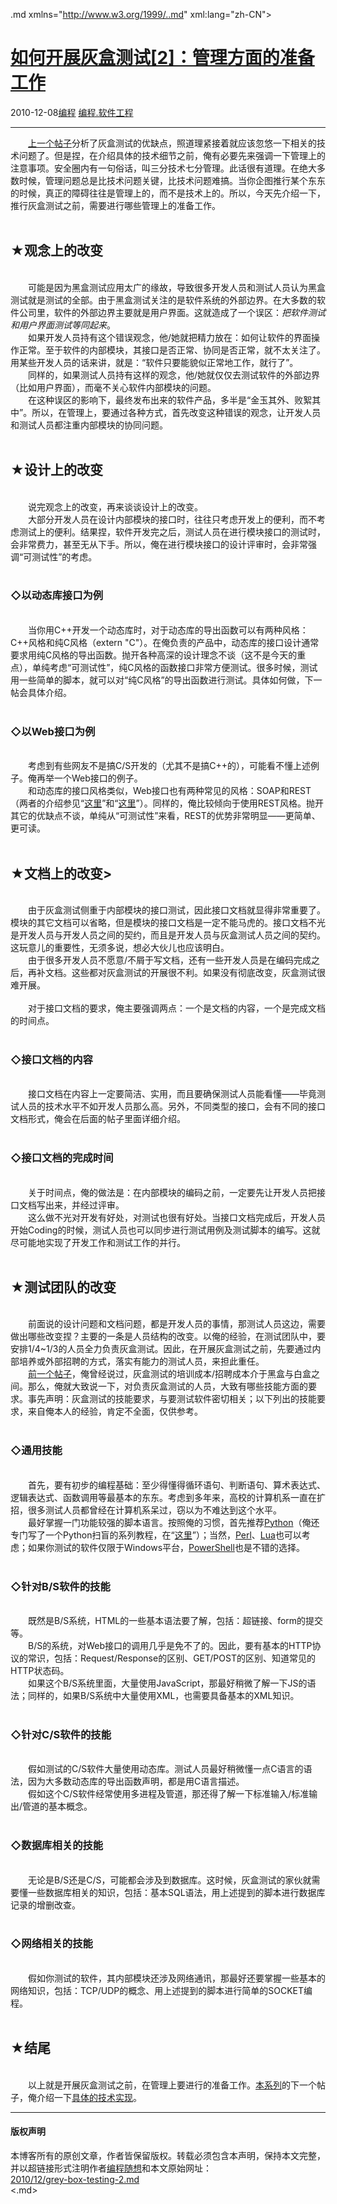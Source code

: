 <!DOCTYPE.md>
.md xmlns="http://www.w3.org/1999/..md" xml:lang="zh-CN">
<head>
<meta http-equiv="Content-Type" content="text.md; charset=utf-8" />
<meta name="generator" content="Python script by program.think@gmail.com" />
<meta name="provider" content="program-think.blogspot.com" />
<link type="text/css" rel="stylesheet" href="../../css/program-think.css" />
<title>如何开展灰盒测试[2]：管理方面的准备工作 - 编程随想的博客</title>
</head>
<body>
<div id="main" style="width:100%;">
<h1><a href="../../index.md" title="回到首页">如何开展灰盒测试[2]：管理方面的准备工作</a></h1>
<div class="post-info"><span class="date-header">2010-12-08</span><a href="../../tags/E7BC96E7A88B.md" class="tag">编程</a> <a href="../../tags/E7BC96E7A88B.E8BDAFE4BBB6E5B7A5E7A88B.md" class="tag">编程.软件工程</a> </div>
<hr>
<div class="post">
　　<a href="../../2010/11/grey-box-testing-1.md">上一个帖子</a>分析了灰盒测试的优缺点，照道理紧接着就应该忽悠一下相关的技术问题了。但是捏，在介绍具体的技术细节之前，俺有必要先来强调一下管理上的注意事项。安全圈内有一句俗话，叫三分技术七分管理。此话很有道理。在绝大多数时候，管理问题总是比技术问题关键，比技术问题难搞。当你企图推行某个东东的时候，真正的障碍往往是管理上的，而不是技术上的。所以，今天先介绍一下，推行灰盒测试之前，需要进行哪些管理上的准备工作。<!--program-think--><br /><br /><h2>★观念上的改变</h2><br />　　可能是因为黑盒测试应用太广的缘故，导致很多开发人员和测试人员认为黑盒测试就是测试的全部。由于黑盒测试关注的是软件系统的外部边界。在大多数的软件公司里，软件的外部边界主要就是用户界面。这就造成了一个误区：<i>把软件测试和用户界面测试等同起来</i>。<br />　　如果开发人员持有这个错误观念，他/她就把精力放在：如何让软件的界面操作正常。至于软件的内部模块，其接口是否正常、协同是否正常，就不太关注了。用某些开发人员的话来讲，就是：“软件只要能貌似正常地工作，就行了”。<br />　　同样的，如果测试人员持有这样的观念，他/她就仅仅去测试软件的外部边界（比如用户界面），而毫不关心软件内部模块的问题。<br />　　在这种误区的影响下，最终发布出来的软件产品，多半是“金玉其外、败絮其中”。所以，在管理上，要通过各种方式，首先改变这种错误的观念，让开发人员和测试人员都注重内部模块的协同问题。<br /><br /><h2>★设计上的改变</h2><br />　　说完观念上的改变，再来谈谈设计上的改变。<br />　　大部分开发人员在设计内部模块的接口时，往往只考虑开发上的便利，而不考虑测试上的便利。结果捏，软件开发完之后，测试人员在进行模块接口的测试时，会非常费力，甚至无从下手。所以，俺在进行模块接口的设计评审时，会非常强调“可测试性”的考虑。<br /><br /><h3>◇以动态库接口为例</h3><br />　　当你用C++开发一个动态库时，对于动态库的导出函数可以有两种风格：C++风格和纯C风格（extern "C"）。在俺负责的产品中，动态库的接口设计通常要求用纯C风格的导出函数。抛开各种高深的设计理念不谈（这不是今天的重点），单纯考虑“可测试性”，纯C风格的函数接口非常方便测试。很多时候，测试用一些简单的脚本，就可以对“纯C风格”的导出函数进行测试。具体如何做，下一帖会具体介绍。<br /><br /><h3>◇以Web接口为例</h3><br />　　考虑到有些网友不是搞C/S开发的（尤其不是搞C++的），可能看不懂上述例子。俺再举一个Web接口的例子。<br />　　和动态库的接口风格类似，Web接口也有两种常见的风格：SOAP和REST（两者的介绍参见“<a href="http://zh.wikipedia.org/zh-cn/REST" target="_blank" rel="nofollow">这里</a>”和“<a href="http://zh.wikipedia.org/zh-cn/SOAP" target="_blank" rel="nofollow">这里</a>”）。同样的，俺比较倾向于使用REST风格。抛开其它的优缺点不谈，单纯从“可测试性”来看，REST的优势非常明显——更简单、更可读。<br /><br /><h2>★文档上的改变></h2><br />　　由于灰盒测试侧重于内部模块的接口测试，因此接口文档就显得非常重要了。模块的其它文档可以省略，但是模块的接口文档是一定不能马虎的。接口文档不光是开发人员与开发人员之间的契约，而且是开发人员与灰盒测试人员之间的契约。这玩意儿的重要性，无须多说，想必大伙儿也应该明白。<br />　　由于很多开发人员不愿意/不屑于写文档，还有一些开发人员是在编码完成之后，再补文档。这些都对灰盒测试的开展很不利。如果没有彻底改变，灰盒测试很难开展。<br /><br />　　对于接口文档的要求，俺主要强调两点：一个是文档的内容，一个是完成文档的时间点。<br /><br /><h3>◇接口文档的内容</h3><br />　　接口文档在内容上一定要简洁、实用，而且要确保测试人员能看懂——毕竟测试人员的技术水平不如开发人员那么高。另外，不同类型的接口，会有不同的接口文档形式，俺会在后面的帖子里面详细介绍。<br /><br /><h3>◇接口文档的完成时间</h3><br />　　关于时间点，俺的做法是：在内部模块的编码之前，一定要先让开发人员把接口文档写出来，并经过评审。<br />　　这么做不光对开发有好处，对测试也很有好处。当接口文档完成后，开发人员开始Coding的时候，测试人员也可以同步进行测试用例及测试脚本的编写。这就尽可能地实现了开发工作和测试工作的并行。<br /><br /><h2>★测试团队的改变</h2><br />　　前面说的设计问题和文档问题，都是开发人员的事情，那测试人员这边，需要做出哪些改变捏？主要的一条是人员结构的改变。以俺的经验，在测试团队中，要安排1/4~1/3的人员全力负责灰盒测试。因此，在开展灰盒测试之前，先要通过内部培养或外部招聘的方式，落实有能力的测试人员，来担此重任。<br />　　<a href="../../2010/11/grey-box-testing-1.md">前一个帖子</a>，俺曾经说过，灰盒测试的培训成本/招聘成本介于黑盒与白盒之间。那么，俺就大致说一下，对负责灰盒测试的人员，大致有哪些技能方面的要求。事先声明：灰盒测试的技能要求，与要测试软件密切相关；以下列出的技能要求，来自俺本人的经验，肯定不全面，仅供参考。<br /><br /><h3>◇通用技能</h3><br />　　首先，要有初步的编程基础：至少得懂得循环语句、判断语句、算术表达式、逻辑表达式、函数调用等最基本的东东。考虑到多年来，高校的计算机系一直在扩招，很多测试人员都曾经在计算机系呆过，窃以为不难达到这个水平。<br />　　最好掌握一门功能较强的脚本语言。按照俺的习惯，首先推荐<a href="http://zh.wikipedia.org/zh-cn/Python" target="_blank" rel="nofollow">Python</a>（俺还专门写了一个Python扫盲的系列教程，在“<a href="../../2009/08/why-choose-python-0-overview.md" target="_blank">这里</a>”）；当然，<a href="http://zh.wikipedia.org/zh-cn/Perl" target="_blank" rel="nofollow">Perl</a>、<a href="http://zh.wikipedia.org/zh-cn/Lua" target="_blank" rel="nofollow">Lua</a>也可以考虑；如果你测试的软件仅限于Windows平台，<a href="http://zh.wikipedia.org/zh-cn/Windows_PowerShell" target="_blank" rel="nofollow">PowerShell</a>也是不错的选择。<br /><br /><h3>◇针对B/S软件的技能</h3><br />　　既然是B/S系统，HTML的一些基本语法要了解，包括：超链接、form的提交等。<br />　　B/S的系统，对Web接口的调用几乎是免不了的。因此，要有基本的HTTP协议的常识，包括：Request/Response的区别、GET/POST的区别、知道常见的HTTP状态码。<br />　　如果这个B/S系统里面，大量使用JavaScript，那最好稍微了解一下JS的语法；同样的，如果B/S系统中大量使用XML，也需要具备基本的XML知识。<br /><br /><h3>◇针对C/S软件的技能</h3><br />　　假如测试的C/S软件大量使用动态库。测试人员最好稍微懂一点C语言的语法，因为大多数动态库的导出函数声明，都是用C语言描述。<br />　　假如这个C/S软件经常使用多进程及管道，那还得了解一下标准输入/标准输出/管道的基本概念。<br /><br /><h3>◇数据库相关的技能</h3><br />　　无论是B/S还是C/S，可能都会涉及到数据库。这时候，灰盒测试的家伙就需要懂一些数据库相关的知识，包括：基本SQL语法，用上述提到的脚本进行数据库记录的增删改查。<br /><br /><h3>◇网络相关的技能</h3><br />　　假如你测试的软件，其内部模块还涉及网络通讯，那最好还要掌握一些基本的网络知识，包括：TCP/UDP的概念、用上述提到的脚本进行简单的SOCKET编程。<br /><br /><h2>★结尾</h2><br />　　以上就是开展灰盒测试之前，在管理上要进行的准备工作。<a href="../../2010/11/grey-box-testing-0.md">本系列</a>的下一个帖子，俺介绍一下<a href="../../2010/12/grey-box-testing-3.md">具体的技术实现</a>。<div class="blogger-post-footer">
</div>
<hr>
<div class="copyright">
<h4>版权声明</h4>
本博客所有的原创文章，作者皆保留版权。转载必须包含本声明，保持本文完整，并以超链接形式注明作者<a href="mailto:program.think@gmail.com">编程随想</a>和本文原始网址：<br>
<a href="2010/12/grey-box-testing-2.md">2010/12/grey-box-testing-2.md</a>
</div>
</div>
</body>
<.md>
